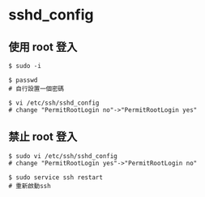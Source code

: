 # sshd_config

## 使用 root 登入

```shell
$ sudo -i

$ passwd
# 自行設置一個密碼

$ vi /etc/ssh/sshd_config
# change "PermitRootLogin no"->"PermitRootLogin yes"
```

## 禁止 root 登入

```shell
$ sudo vi /etc/ssh/sshd_config
# change "PermitRootLogin yes"->"PermitRootLogin no"

$ sudo service ssh restart
# 重新啟動ssh

```

